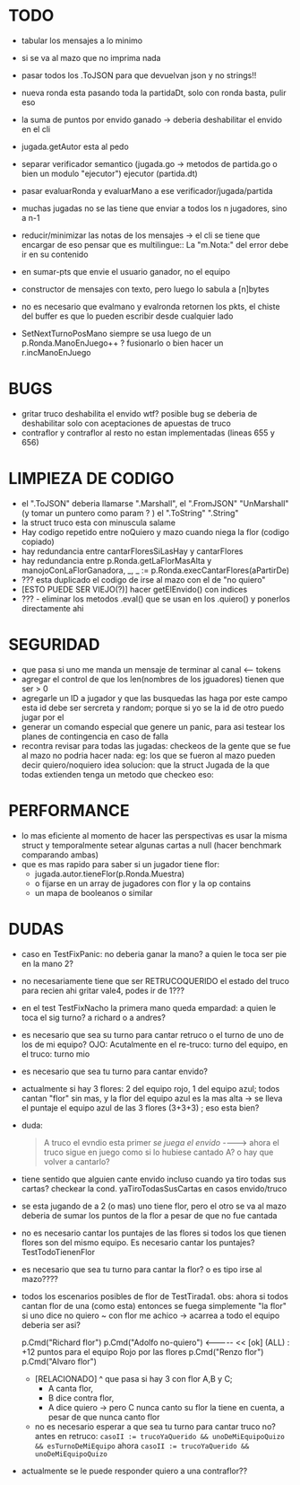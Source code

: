 # TODO
- tabular los mensajes a lo minimo
- si se va al mazo que no imprima nada
- pasar todos los .ToJSON para que devuelvan json y no strings!!
- nueva ronda esta pasando toda la partidaDt, solo con ronda basta, pulir eso
- la suma de puntos por envido ganado -> deberia deshabilitar el envido en el 
  cli

- jugada.getAutor esta al pedo
- separar verificador semantico (jugada.go -> metodos de partida.go o bien un 
   modulo "ejecutor") ejecutor (partida.dt)
- pasar evaluarRonda y evaluarMano a ese verificador/jugada/partida

- muchas jugadas no se las tiene que enviar a todos los n jugadores, sino a n-1
- reducir/minimizar las notas de los mensajes -> el cli se tiene que encargar de
   eso pensar que es multilingue:: La "m.Nota:" del error debe ir en su contenido
- en sumar-pts que envie el usuario ganador, no el equipo
- constructor de mensajes con texto, pero luego lo sabula a [n]bytes
- no es necesario que evalmano y evalronda retornen los pkts,
  el chiste del buffer es que lo pueden escribir desde cualquier lado
- SetNextTurnoPosMano siempre se usa luego de un p.Ronda.ManoEnJuego++ ?
  fusionarlo o bien hacer un r.incManoEnJuego



# BUGS
- gritar truco deshabilita el envido wtf? posible bug
  se deberia de deshabilitar solo con aceptaciones de apuestas de truco
- contraflor y contraflor al resto no estan implementadas (lineas 655 y 656)

# LIMPIEZA DE CODIGO
- el ".ToJSON" deberia llamarse ".Marshall", el ".FromJSON" "UnMarshall" (y 
  tomar un puntero como param ? ) el ".ToString" ".String"
- la struct truco esta con minuscula salame
- Hay codigo repetido entre noQuiero y mazo cuando niega la flor (codigo copiado)
- hay redundancia entre cantarFloresSiLasHay y cantarFlores
- hay redundancia entre p.Ronda.getLaFlorMasAlta y 
    manojoConLaFlorGanadora, _, _ := p.Ronda.execCantarFlores(aPartirDe)
- ??? esta duplicado el codigo de irse al mazo con el de "no quiero"
- [ESTO PUEDE SER VIEJO(?)] hacer getElEnvido() con indices
- ??? - eliminar los metodos .eval() que se usan en los .quiero() y ponerlos 
    directamente ahi

# SEGURIDAD
- que pasa si uno me manda un mensaje de terminar al canal <-- tokens
- agregar el control de que los len(nombres de los jguadores) tienen que ser > 0
- agregarle un ID a jugador y que las busquedas las haga por este campo
    esta id debe ser sercreta y random; porque si yo se la id de otro puedo 
    jugar por el
- generar un comando especial que genere un panic, para asi testear los planes
    de contingencia en caso de falla
- recontra revisar para todas las jugadas:
    checkeos de la gente que se fue al mazo no podria hacer nada:
    eg:
        los que se fueron al mazo pueden decir quiero/noquiero
    idea solucion: que la struct Jugada de la que todas extienden tenga un 
    metodo que checkeo eso:

# PERFORMANCE
- lo mas eficiente al momento de hacer las perspectivas es usar la misma struct
  y temporalmente setear algunas cartas a null (hacer benchmark comparando ambas)
- que es mas rapido para saber si un jugador tiene flor:
    * jugada.autor.tieneFlor(p.Ronda.Muestra)
    * o fijarse en un array de jugadores con flor y la op contains
    * un mapa de booleanos o similar

# DUDAS
- caso en TestFixPanic: no deberia ganar la mano? a quien le toca ser pie en la 
    mano 2?
- no necesariamente tiene que ser RETRUCOQUERIDO el estado del truco para recien
     ahi gritar vale4, podes ir de 1???
- en el test TestFixNacho la primera mano queda empardad:
    a quien le toca el sig turno? a richard o a andres?
- es necesario que sea su turno para cantar retruco o el turno de uno de los de 
    mi equipo?
    OJO: Acutalmente en el re-truco: turno del equipo, en el truco: turno mio
- es necesario que sea tu turno para cantar envido?
- actualmente si hay 3 flores: 2 del equipo rojo, 1 del equipo azul; 
    todos cantan "flor" sin mas, y la flor del equipo azul es la mas alta ->
    se lleva el puntaje el equipo azul de las 3 flores (3+3+3) ; eso esta bien?
- duda:
    >A truco
    >el evndio esta primer
    *se juega el envido*
    ----> ahora el truco sigue en juego como si lo hubiese cantado A? o hay que 
    volver a cantarlo?
- tiene sentido que alguien cante envido incluso cuando ya tiro todas sus cartas?
    checkear la cond. yaTiroTodasSusCartas en casos envido/truco
- se esta jugando de a 2 (o mas) uno tiene flor, pero el otro se va al 
    mazo deberia de sumar los puntos de la flor a pesar de que no fue cantada
- no es necesario cantar los puntajes de las flores si todos los que 
    tienen flores son del mismo equipo. Es necesario cantar los puntajes?
    TestTodoTienenFlor
- es necesario que sea tu turno para cantar la flor? o es tipo irse al mazo????
- todos los escenarios posibles de flor de TestTirada1.
  obs: ahora si todos cantan flor de una (como esta) entonces se fuega simplemente
  "la flor"
  si uno dice no quiero ~ con flor me achico -> acarrea a todo el equipo
  deberia ser asi?

  p.Cmd("Richard flor")
  p.Cmd("Adolfo no-quiero") <-----
  << [ok] (ALL) : +12 puntos para el equipo Rojo por las flores
  p.Cmd("Renzo flor")
  p.Cmd("Alvaro flor")

  - [RELACIONADO] ^ que pasa si hay 3 con flor A,B y C; 
    * A canta flor, 
    * B dice contra flor, 
    * A dice quiero -> pero C nunca canto su flor
    la tiene en cuenta, a pesar de que nunca canto flor
  - no es necesario esperar a que sea tu turno para cantar truco no?
    antes en retruco:
    `casoII := trucoYaQuerido && unoDeMiEquipoQuizo && esTurnoDeMiEquipo`
    ahora
    `casoII := trucoYaQuerido && unoDeMiEquipoQuizo`

- actualmente se le puede responder quiero a una contraflor??